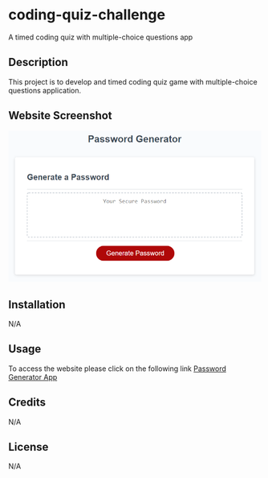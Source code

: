 # coding-quiz-challenge
A timed coding quiz with multiple-choice questions app

## Description

This project is to develop and timed coding quiz game with multiple-choice questions application.

## Website Screenshot
![Website Screenshot](https://github.com/andrei-ribeiro-wenceslau/password-generator/blob/main/Assets/images/03-javascript-homework-demo.png "Website Screenshot")



## Installation

N/A

## Usage

To access the website please click on the following link [Password Generator App](https://andrei-ribeiro-wenceslau.github.io/password-generator/)

## Credits

N/A

## License

N/A
